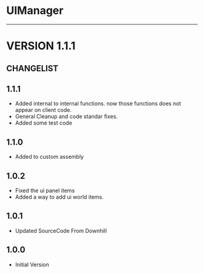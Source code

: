 # UIManager
---
# VERSION 1.1.1

## CHANGELIST

## 1.1.1
* Added internal to internal functions. now those functions does not appear on client code.
* General Cleanup and code standar fixes.
* Added some test code

## 1.1.0
* Added to custom assembly

## 1.0.2
* Fixed the ui panel items
* Added a way to add ui world items.

## 1.0.1
* Updated SourceCode From Downhill

## 1.0.0
* Initial Version